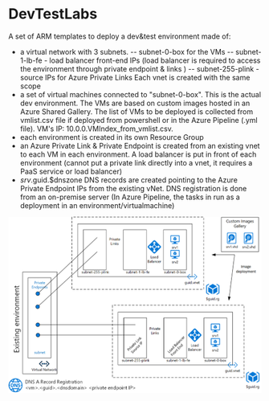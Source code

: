 # DevTestLabs

A set of ARM templates to deploy a dev&test environment made of:
 - a virtual network with 3 subnets. 
 --   subnet-0-box for the VMs
 --   subnet-1-lb-fe - load balancer front-end IPs (load balancer is required to access the environment through private endpoint & links )
 --   subnet-255-plink - source IPs for Azure Private Links
 Each vnet is created with the same scope  
 - a set of virtual machines connected to "subnet-0-box". This is the actual dev environment. The VMs are based on custom images hosted in an Azure Shared Gallery. The list of VMs to be deployed is collected from vmlist.csv file if deployed from powershell or in the Azure Pipeline (.yml file). 
    VM's IP: 10.0.0.VMIndex_from_vmlist.csv. 
 - each environment is created in its own Resource Group
 - an Azure Private Link & Private Endpoint is created from an existing vnet to each VM in each environment. A load balancer is put in front of each environment (cannot put a private link directly into a vnet, it requires a PaaS service or load balancer)
 - $srv.$guid.$dnszone DNS records are created pointing to the Azure Private Endpoint IPs from the existing vNet. DNS registration is done from an on-premise server (In Azure Pipeline, the tasks in run as a deployment in an environment/virtualmachine)

 ![alt text](DevBox.png)